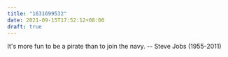 ```yaml
---
title: "1631699532"
date: 2021-09-15T17:52:12+08:00
draft: true
---
```


It's more fun to be a pirate than to join the navy.
                -- Steve Jobs (1955-2011)
